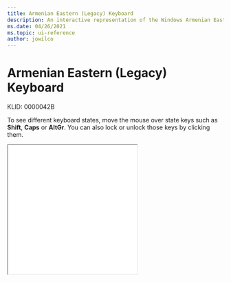 ```yaml
---
title: Armenian Eastern (Legacy) Keyboard
description: An interactive representation of the Windows Armenian Eastern (Legacy) Keyboard. To see different keyboard states, click or move the mouse over the state keys.
ms.date: 04/26/2021
ms.topic: ui-reference
author: jowilco
---
```


# Armenian Eastern (Legacy) Keyboard

KLID: 0000042B

To see different keyboard states, move the mouse over state keys such as **Shift**, **Caps** or **AltGr**. You can also lock or unlock those keys by clicking them.

<iframe src="kbdarme.html" height="300"></iframe>
